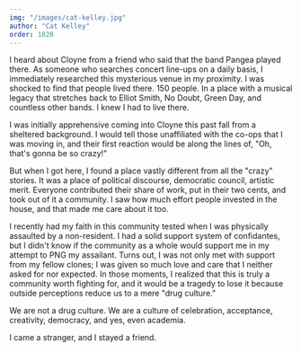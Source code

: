 ```yaml
---
img: "/images/cat-kelley.jpg"
author: "Cat Kelley"
order: 1020
---
```

I heard about Cloyne from a friend who said that the band Pangea played there. As someone who searches concert line-ups on a daily basis, I immediately researched this mysterious venue in my proximity. I was shocked to find that people lived there. 150 people. In a place with a musical legacy that stretches back to Elliot Smith, No Doubt, Green Day, and countless other bands. I knew I had to live there. 

I was initially apprehensive coming into Cloyne this past fall from a sheltered background. I would tell those unaffiliated with the co-ops that I was moving in, and their first reaction would be along the lines of, "Oh, that's gonna be so crazy!" 

But when I got here, I found a place vastly different from all the "crazy" stories. It was a place of political discourse, democratic council, artistic merit. Everyone contributed their share of work, put in their two cents, and took out of it a community. I saw how much effort people invested in the house, and that made me care about it too.

I recently had my faith in this community tested when I was physically assaulted by a non-resident. I had a solid support system of confidantes, but I didn't know if the community as a whole would support me in my attempt to PNG my assailant. Turns out, I was not only met with support from my fellow clones; I was given so much love and care that I neither asked for nor expected. In those moments, I realized that this is truly a community worth fighting for, and it would be a tragedy to lose it because outside perceptions reduce us to a mere "drug culture."

We are not a drug culture. We are a culture of celebration, acceptance, creativity, democracy, and yes, even academia. 

I came a stranger, and I stayed a friend.

